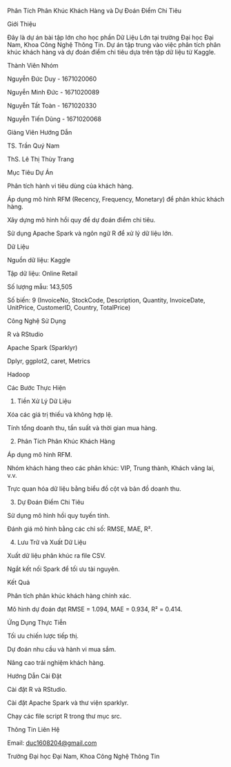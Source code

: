 Phân Tích Phân Khúc Khách Hàng và Dự Đoán Điểm Chi Tiêu

Giới Thiệu

Đây là dự án bài tập lớn cho học phần Dữ Liệu Lớn tại trường Đại học Đại Nam, Khoa Công Nghệ Thông Tin. Dự án tập trung vào việc phân tích phân khúc khách hàng và dự đoán điểm chi tiêu dựa trên tập dữ liệu từ Kaggle.

Thành Viên Nhóm

Nguyễn Đức Duy - 1671020060

Nguyễn Minh Đức - 1671020089

Nguyễn Tất Toàn - 1671020330

Nguyễn Tiến Dũng - 1671020068

Giảng Viên Hướng Dẫn

TS. Trần Quý Nam

ThS. Lê Thị Thùy Trang

Mục Tiêu Dự Án

Phân tích hành vi tiêu dùng của khách hàng.

Áp dụng mô hình RFM (Recency, Frequency, Monetary) để phân khúc khách hàng.

Xây dựng mô hình hồi quy để dự đoán điểm chi tiêu.

Sử dụng Apache Spark và ngôn ngữ R để xử lý dữ liệu lớn.

Dữ Liệu

Nguồn dữ liệu: Kaggle

Tập dữ liệu: Online Retail

Số lượng mẫu: 143,505

Số biến: 9 (InvoiceNo, StockCode, Description, Quantity, InvoiceDate, UnitPrice, CustomerID, Country, TotalPrice)

Công Nghệ Sử Dụng

R và RStudio

Apache Spark (Sparklyr)

Dplyr, ggplot2, caret, Metrics

Hadoop

Các Bước Thực Hiện

1. Tiền Xử Lý Dữ Liệu

Xóa các giá trị thiếu và không hợp lệ.

Tính tổng doanh thu, tần suất và thời gian mua hàng.

2. Phân Tích Phân Khúc Khách Hàng

Áp dụng mô hình RFM.

Nhóm khách hàng theo các phân khúc: VIP, Trung thành, Khách vãng lai, v.v.

Trực quan hóa dữ liệu bằng biểu đồ cột và bản đồ doanh thu.

3. Dự Đoán Điểm Chi Tiêu

Sử dụng mô hình hồi quy tuyến tính.

Đánh giá mô hình bằng các chỉ số: RMSE, MAE, R².

4. Lưu Trữ và Xuất Dữ Liệu

Xuất dữ liệu phân khúc ra file CSV.

Ngắt kết nối Spark để tối ưu tài nguyên.

Kết Quả

Phân tích phân khúc khách hàng chính xác.

Mô hình dự đoán đạt RMSE = 1.094, MAE = 0.934, R² = 0.414.

Ứng Dụng Thực Tiễn

Tối ưu chiến lược tiếp thị.

Dự đoán nhu cầu và hành vi mua sắm.

Nâng cao trải nghiệm khách hàng.

Hướng Dẫn Cài Đặt

Cài đặt R và RStudio.

Cài đặt Apache Spark và thư viện sparklyr.

Chạy các file script R trong thư mục src.

Thông Tin Liên Hệ

Email: duc1608204@gmail.com

Trường Đại học Đại Nam, Khoa Công Nghệ Thông Tin


